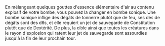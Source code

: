 En mélangeant quelques gouttes d'essence élémentaire d'air au contenu explosif de votre bombe, vous pouvez la changer en bombe sonique. Une bombe sonique inflige des dégâts de tonnerre plutôt que de feu, ses dés de dégâts sont des d6s, et elle requiert un jet de sauvegarde de Constitution plutôt que de Dextérité. De plus, la cible ainsi que toutes les créatures dans le rayon d'explosion qui ratent leur jet de sauvegarde sont assourdies jusqu'à la fin de leur prochain tour.